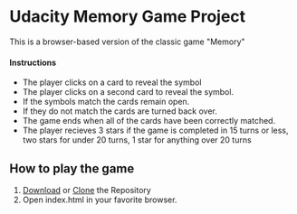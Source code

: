 # Udacity Memory Game Project

This is a browser-based version of the classic game "Memory"

#### Instructions

* The player clicks on a card to reveal the symbol
* The player clicks on a second card to reveal the symbol.  
* If the symbols match the cards remain open. 
* If they do not match the cards are turned back over.
* The game ends when all of the cards have been correctly matched.
* The player recieves 3 stars if the game is completed in 15 turns or less, two stars for under 20 turns, 1 star for 
  anything over 20 turns

## How to play the game

1. [Download](https://github.com/bauerpm7/Memory-Game/archive/master.zip) or [Clone](https://github.com/bauerpm7/Memory-Game.git) the Repository
2. Open index.html in your favorite browser.
